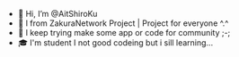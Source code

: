 - 👋 Hi, I’m @AitShiroKu
- 🌸 I from ZakuraNetwork Project | Project for everyone ^.^
- 🔮 I keep trying make some app or code for community ;-;
- 🎓 I'm student I not good codeing but i sill learning...

<!---
AitShiroKu/AitShiroKu is a ✨ special ✨ repository because its `README.md` (this file) appears on your GitHub profile.
You can click the Preview link to take a look at your changes.
--->
